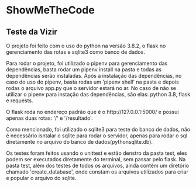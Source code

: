 # ShowMeTheCode

## Teste da Vizir

<p>O projeto foi feito com o uso do python na versão 3.8.2, o flask no gerenciamento das rotas e sqlite3 como banco de dados.</p>
<p>Para rodar o projeto, foi utilizado o pipenv para gerenciamento das dependências, basta rodar um pipenv install na pasta e todas as dependências serão instaladas. Após a instalação das dependências, no caso do uso do pipenv, basta rodas um 'pipenv shell' na pasta e depois rodas o arquivo app.py que o servidor estará no ar. No caso de não se utilizar o pipenv para instação das dependências, são elas: python 3.8, flask e requests. </p>
<p>O flask roda no endereço padrão que é o http://127.0.0.1:5000/ e possui apenas duas rotas: '/' e '/resultado'.</p>
<p>Como mencionado, foi utilizado o sqlite3 para teste do banco de dados, não é necessário isntalar o sqlite para rodar o servidor, apenas para rodar o sql diretamente no arquivo do banco de dados(pythonsqlite.db).</p>
<p>Os testes foram feitos usando o unittest e estão denstro da pasta test, eles podem ser executados diretamente do terminal, sem passar pelo flask. Na pasta test, além dos testes de todos os arquivos, ainda contém um diretório chamado 'create_database', onde constam os arquivos utilizados para criar e popular o arquivo do sqlite.</p>
